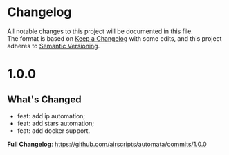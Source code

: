 # Changelog
All notable changes to this project will be documented in this file.  
The format is based on [Keep a Changelog](https://keepachangelog.com/en/1.0.0/) with some edits,
and this project adheres to [Semantic Versioning](https://semver.org/spec/v2.0.0.html).  

# 1.0.0

## What's Changed

- feat: add ip automation;
- feat: add stars automation;
- feat: add docker support.

**Full Changelog**: https://github.com/airscripts/automata/commits/1.0.0
